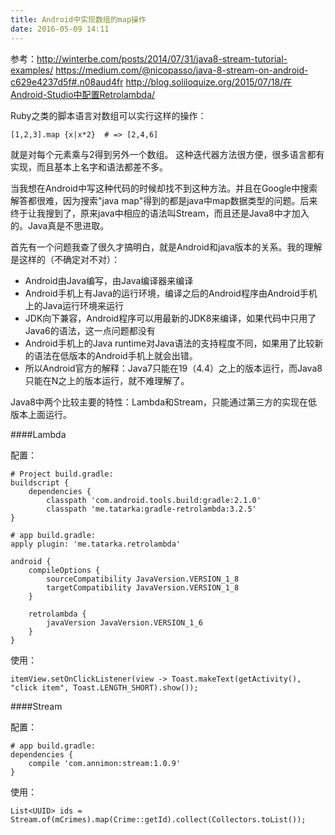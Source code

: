 ```yaml
---
title: Android中实现数组的map操作
date: 2016-05-09 14:11
---
```

参考：<http://winterbe.com/posts/2014/07/31/java8-stream-tutorial-examples/>
<https://medium.com/@nicopasso/java-8-stream-on-android-c629e4237d5f#.n08aud4fr>
<http://blog.soliloquize.org/2015/07/18/在Android-Studio中配置Retrolambda/>

Ruby之类的脚本语言对数组可以实行这样的操作：

    [1,2,3].map {x|x*2}  # => [2,4,6]

就是对每个元素乘与2得到另外一个数组。 这种迭代器方法很方便，很多语言都有实现，而且基本上名字和语法都差不多。

当我想在Android中写这种代码的时候却找不到这种方法。并且在Google中搜索解答都很难，因为搜索"java map"得到的都是java中map数据类型的问题。后来终于让我搜到了，原来java中相应的语法叫Stream，而且还是Java8中才加入的。Java真是不思进取。

首先有一个问题我查了很久才搞明白，就是Android和java版本的关系。我的理解是这样的（不确定对不对）：

- Android由Java编写，由Java编译器来编译
- Android手机上有Java的运行环境，编译之后的Android程序由Android手机上的Java运行环境来运行
- JDK向下兼容，Android程序可以用最新的JDK8来编译，如果代码中只用了Java6的语法，这一点问题都没有
- Android手机上的Java runtime对Java语法的支持程度不同，如果用了比较新的语法在低版本的Android手机上就会出错。
- 所以Android官方的解释：Java7只能在19（4.4）之上的版本运行，而Java8只能在N之上的版本运行，就不难理解了。

Java8中两个比较主要的特性：Lambda和Stream，只能通过第三方的实现在低版本上面运行。

####Lambda

配置：

    # Project build.gradle:
    buildscript {
        dependencies {
            classpath 'com.android.tools.build:gradle:2.1.0'
            classpath 'me.tatarka:gradle-retrolambda:3.2.5'
    }
   
    # app build.gradle:
    apply plugin: 'me.tatarka.retrolambda'

    android {
        compileOptions {
            sourceCompatibility JavaVersion.VERSION_1_8
            targetCompatibility JavaVersion.VERSION_1_8
        }

        retrolambda {
            javaVersion JavaVersion.VERSION_1_6
        }
    }

使用：

    itemView.setOnClickListener(view -> Toast.makeText(getActivity(), "click item", Toast.LENGTH_SHORT).show());

####Stream

配置：

    # app build.gradle:
    dependencies {
        compile 'com.annimon:stream:1.0.9'
    }

使用：

    List<UUID> ids = Stream.of(mCrimes).map(Crime::getId).collect(Collectors.toList());
